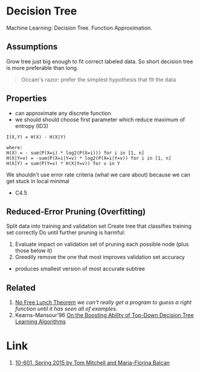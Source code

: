 # Decision Tree
Machine Learning: Decision Tree. Function Approximation.

## Assumptions
Grow tree just big enough to fit correct labeled data.
So short decision tree is more preferable than long.
> Occam's razor: prefer the simplest hypothesis that fit the data

## Properties
- can approximate any discrete function
- we should should choose first parameter which reduce maximum of entropy (ID3)

```
I(X,Y) = H(X) - H(X|Y)

where:
H(X) = - sum(P(X=i) * log2(P(X=i))) for i in [1, n]
H(X|Y=v) = -sum(P(X=i|Y=v) * log2(P(X=i|Y=v)) for i in [1, n]
H(X|Y) = sum(P(Y=v) * H(X|Y=v)) for v in Y
```

We shouldn't use error rate criteria (what we care about) because 
we can get stuck in local minimal
- C4.5


## Reduced-Error Pruning (Overfitting)

Split data into training and validation set
Create tree that classifies training set correctly
Do until further pruning is harmful:
1. Evaluate impact on validation set of pruning each possible node (plus those below it)
2. Greedily remove the one that most improves validation set accuracy

* produces smallest version of most accurate subtree

## Related

1. [No Free Lunch Theorem](https://en.wikipedia.org/wiki/No_free_lunch_theorem) *we can't really get a program to guess
a right function until it has seen all of examples*.
2. Kearns-Mansour’96 [On the Boosting Ability of Top-Down Decision Tree Learning Algorithms](https://www.cis.upenn.edu/~mkearns/papers/topdown.pdf)

# Link

1. [10-601, Spring 2015 by Tom Mitchell and Maria-Florina Balcan](http://www.cs.cmu.edu/~ninamf/courses/601sp15/lectures.shtml)
